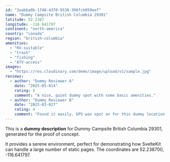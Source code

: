 ```yaml
---
id: "3aabba0b-1f40-4370-9538-306fcb059eef"
name: "Dummy Campsite British Columbia 29301"
latitude: 52.2387
longitude: -116.641797
continent: "north-america"
country: "canada"
region: "british-columbia"
amenities:
  - "RV-suitable"
  - "trash"
  - "fishing"
  - "ATV-access"
images:
  - "https://res.cloudinary.com/demo/image/upload/v1/sample.jpg"
reviews:
  - author: "Dummy Reviewer A"
    date: "2025-05-014"
    rating: 5
    comment: "A nice, quiet dummy spot with some basic amenities."
  - author: "Dummy Reviewer B"
    date: "2025-03-027"
    rating: 4
    comment: "Found it easily. GPS was spot on for this dummy location."
---
```


This is a **dummy description** for Dummy Campsite British Columbia 29301, generated for the proof of concept.

It provides a serene environment, perfect for demonstrating how SvelteKit can handle a large number of static pages. The coordinates are 52.238700, -116.641797.
